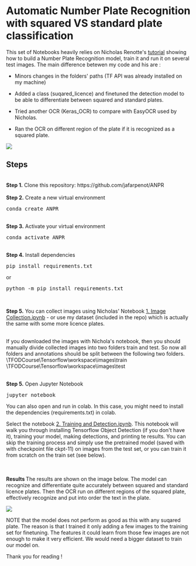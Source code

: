 # Automatic Number Plate Recognition with squared VS standard plate classification
<p>This set of Notebooks heavily relies on Nicholas Renotte's <a href="https://www.youtube.com/watch?v=0-4p_QgrdbE&t=2972sprovides">tutorial</a> showing how to build a Number Plate Recognition model, train it and run it on several test images. The main difference betewen my code and his are :
  
  - Minors changes in the folders' paths (TF API was already installed on my machine)
  
  - Added a class (suqared_licence) and finetuned the detection model to be able to differentiate between squared and standard plates.
  
  - Tried another OCR (Keras_OCR) to compare with EasyOCR used by Nicholas.
  
  - Ran the OCR on different region of the plate if it is recognized as a squared plate.
  

<img src="https://i.ibb.co/q0105tG/plates.png">

## Steps
<br />
<b>Step 1.</b> Clone this repository: https://github.com/jafarpenot/ANPR
<br/><br/>
<b>Step 2.</b> Create a new virtual environment 
<pre>
conda create ANPR
</pre> 
<br/>
<b>Step 3.</b> Activate your virtual environment
<pre>
conda activate ANPR
</pre>
<br/>
<b>Step 4.</b> Install dependencies
<pre>
pip install requirements.txt
</pre>
or
<pre>
python -m pip install requirements.txt
</pre>
<br/>


<b>Step 5.</b>
You can collect images using Nicholas' Notebook <a href="https://github.com/nicknochnack/TFODCourse/blob/main/1.%20Image%20Collection.ipynb">1. Image Collection.ipynb</a> - or use my dataset (included in the repo) which is actually the same with some more licence plates. 


<br/>
If you downloaded the images with Nichola's notebook, then you should manually divide collected images into two folders train and test. So now all folders and annotations should be split between the following two folders. <br/>
\TFODCourse\Tensorflow\workspace\images\train<br />
\TFODCourse\Tensorflow\workspace\images\test
<br/><br/>

<b>Step 5.</b> Open Jupyter Notebook
<pre>
jupyter notebook
</pre>
You can also open and run in colab. In this case, you might need to install the dependencies (requirements.txt) in colab.

Select the notebook <a href="https://github.com/jafarpenot/ANPR/blob/main/Training%20and%20Detection.ipynb">2. Training and Detection.ipynb</a>. This notebook will walk you through installing Tensorflow Object Detection (if you don't have it), training your model, making detections, and printing te results. You can skip the training process and simply use the pretrained model (saved with with checkpoint file ckpt-11) on images from the test set, or you can train it from scratch on the train set (see below).


 
<br /><br/>
<b>Results </b> The results are shown on the image below. The model can recognize and differentiate quite accurately between squared and standard licence plates. Then the OCR run on different regions of the squared plate, effectively recognize and put into order the text in the plate.


<img src="https://i.ibb.co/q0105tG/plates.png">

NOTE that the model does not perform as good as this with any suqared plate. The reason is that I trained it only adding a few images to the training set for finetuning. The features it could learn from those few images are not enough to make it very efficient. We would need a bigger dataset to train our model on.

Thank you for reading !

